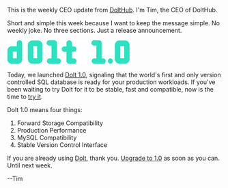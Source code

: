 This is the weekly CEO update from [DoltHub](https://www.dolthub.com/). I'm Tim, the CEO of DoltHub. 

Short and simple this week because I want to keep the message simple. No weekly joke. No three sections. Just a release announcement.

[![Dolt 1.0](../images/dolt-1_0.png)](https://www.dolthub.com/blog/2023-05-05-dolt-1-dot-0/)

Today, we launched [Dolt 1.0](), signaling that the world's first and only version controlled SQL database is ready for your production workloads. If you've been waiting to try Dolt for it to be stable, fast and compatible, now is the time to [try it](https://docs.dolthub.com/introduction/getting-started/database).

Dolt 1.0 means four things:

1. Forward Storage Compatibility
2. Production Performance
3. MySQL Compatibility
4. Stable Version Control Interface

If you are already using [Dolt](https://www.doltdb.com), thank you. [Upgrade to 1.0](https://docs.dolthub.com/introduction/installation/upgrading) as soon as you can. Until next week.

--Tim
